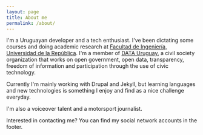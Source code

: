 ```yaml
---
layout: page
title: About me
permalink: /about/
---
```


I'm a Uruguayan developer and a tech enthusiast. I've been dictating some courses and doing academic research at [Facultad de Ingeniería, Universidad de la República](https://www.fing.edu.uy). I'm a member of [DATA Uruguay](https://www.data.org.uy), a civil society organization that works on open government, open data, transparency, freedom of information and participation through the use of civic technology.

Currently I'm mainly working with Drupal and Jekyll, but learning languages and new technologies is something I enjoy and find as a nice challenge everyday.

I'm also a voiceover talent and a motorsport journalist.

Interested in contacting me? You can find my social network accounts in the footer.